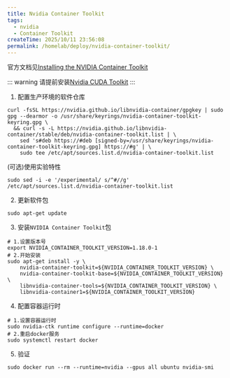 ```yaml
---
title: Nvidia Container Toolkit
tags:
  - nvidia
  - Container Toolkit
createTime: 2025/10/11 23:56:08
permalink: /homelab/deploy/nvidia-container-toolkit/
---
```


官方文档见[Installing the NVIDIA Container Toolkit](https://docs.nvidia.com/datacenter/cloud-native/container-toolkit/latest/install-guide.html)

::: warning
请提前安装[Nvidia CUDA Toolkit](cuda.md)
:::

1. 配置生产环境的软件仓库

```shell
curl -fsSL https://nvidia.github.io/libnvidia-container/gpgkey | sudo gpg --dearmor -o /usr/share/keyrings/nvidia-container-toolkit-keyring.gpg \
  && curl -s -L https://nvidia.github.io/libnvidia-container/stable/deb/nvidia-container-toolkit.list | \
    sed 's#deb https://#deb [signed-by=/usr/share/keyrings/nvidia-container-toolkit-keyring.gpg] https://#g' | \
    sudo tee /etc/apt/sources.list.d/nvidia-container-toolkit.list
```

(可选)使用实验特性

```shell
sudo sed -i -e '/experimental/ s/^#//g' /etc/apt/sources.list.d/nvidia-container-toolkit.list
```

2. 更新软件包

```shell
sudo apt-get update
```

3. 安装`NVIDIA Container Toolkit`包

```shell
# 1.设置版本号
export NVIDIA_CONTAINER_TOOLKIT_VERSION=1.18.0-1
# 2.开始安装
sudo apt-get install -y \
    nvidia-container-toolkit=${NVIDIA_CONTAINER_TOOLKIT_VERSION} \
    nvidia-container-toolkit-base=${NVIDIA_CONTAINER_TOOLKIT_VERSION} \
    libnvidia-container-tools=${NVIDIA_CONTAINER_TOOLKIT_VERSION} \
    libnvidia-container1=${NVIDIA_CONTAINER_TOOLKIT_VERSION}
```

4. 配置容器运行时

```shell
# 1.设置容器运行时
sudo nvidia-ctk runtime configure --runtime=docker
# 2.重启docker服务
sudo systemctl restart docker
```

5. 验证

```shell
sudo docker run --rm --runtime=nvidia --gpus all ubuntu nvidia-smi
```
